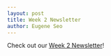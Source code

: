 ```yaml
---
layout: post
title: Week 2 Newsletter
author: Eugene Seo
---
```

Check out our [Week 2 Newsletter](/downloads/newsletters/week2-2018.pdf)!
